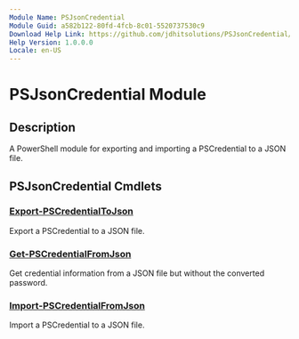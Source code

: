 ```yaml
---
Module Name: PSJsonCredential
Module Guid: a582b122-80fd-4fcb-8c01-5520737530c9
Download Help Link: https://github.com/jdhitsolutions/PSJsonCredential/blob/master/help/psjsoncredential_a582b122-80fd-4fcb-8c01-5520737530c9_en-US_helpcontent.cab
Help Version: 1.0.0.0
Locale: en-US
---
```


# PSJsonCredential Module

## Description

A PowerShell module for exporting and importing a PSCredential to a JSON file.

## PSJsonCredential Cmdlets

### [Export-PSCredentialToJson](Export-PSCredentialToJson.md)

Export a PSCredential to a JSON file.

### [Get-PSCredentialFromJson](Get-PSCredentialFromJson.md)

Get credential information from a JSON file but without the converted password.

### [Import-PSCredentialFromJson](Import-PSCredentialFromJson.md)

Import a PSCredential to a JSON file.
